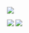 <img src="https://capsule-render.vercel.app/api?type=Waving&height=200&color=auto&section=header&text=Welcome&fontAlignY=50&fontSize=70&desc=Jipsa's%20Git%20Page&descAlign=70" />

 <a href="https://velog.io/@pdi9450" target="_blank"><img src="https://img.shields.io/badge/velog-20C997?style=flat-square&logo=Velog&logoColor=white"/></a>
 <a href="https://velog.io/@pdi9450" target="_blank"> <img src="https://img.shields.io/badge/Velog-20C997?style=for-the-badge&logo=Velog&logoColor=black"></a>


<!--
<img src="https://img.shields.io/badge/문자-색코드?style=for-the-badge&logo=이미지 이름&logoColor=black">

**10kor/10kor** is a ✨ _special_ ✨ repository because its `README.md` (this file) appears on your GitHub profile.

Here are some ideas to get you started:

- 🔭 I’m currently working on ...
- 🌱 I’m currently learning ...
- 👯 I’m looking to collaborate on ...
- 🤔 I’m looking for help with ...
- 💬 Ask me about ...
- 📫 How to reach me: ...
- 😄 Pronouns: ...
- ⚡ Fun fact: ...
-->
